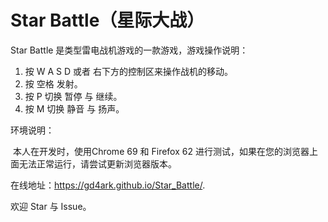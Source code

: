 # Star Battle（星际大战）

Star Battle 是类型雷电战机游戏的一款游戏，游戏操作说明：

1. 按 W A S D 或者 右下方的控制区来操作战机的移动。
2. 按 空格 发射。
3. 按 P 切换 暂停 与 继续。
4. 按 M 切换 静音 与 扬声。



环境说明：

​	本人在开发时，使用Chrome 69  和  Firefox  62 进行测试，如果在您的浏览器上面无法正常运行，请尝试更新浏览器版本。



在线地址：<https://gd4ark.github.io/Star_Battle/>. 

欢迎 Star 与 Issue。